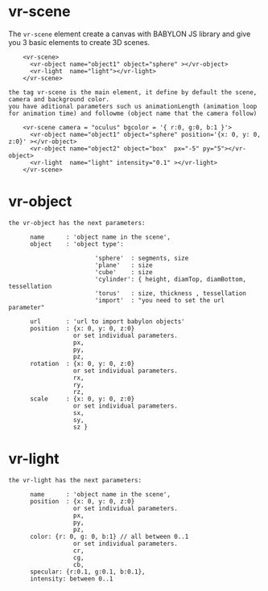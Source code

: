 # vr-scene

The `vr-scene` element create a canvas with BABYLON JS library and give you 3 basic elements to create 3D scenes.
```
    <vr-scene>
      <vr-object name="object1" object="sphere" ></vr-object>
      <vr-light  name="light"></vr-light>
    </vr-scene>
```
    the tag vr-scene is the main element, it define by default the scene, camera and background color.
    you have aditional parameters such us animationLength (animation loop for animation time) and followme (object name that the camera follow)
```
    <vr-scene camera = "oculus" bgcolor = '{ r:0, g:0, b:1 }'>
      <vr-object name="object1" object="sphere" position='{x: 0, y: 0, z:0}' ></vr-object>
      <vr-object name="object2" object="box"  px="-5" py="5"></vr-object>
      <vr-light  name="light" intensity="0.1" ></vr-light>
    </vr-scene>
```

# vr-object
    the vr-object has the next parameters:
```
      name      : 'object name in the scene',
      object    : 'object type':

                        'sphere'  : segments, size
                        'plane'   : size
                        'cube'    : size
                        'cylinder': { height, diamTop, diamBottom, tessellation
                        'torus'   : size, thickness , tessellation
                        'import'  : "you need to set the url parameter"

      url       : 'url to import babylon objects'
      position  : {x: 0, y: 0, z:0}
                  or set individual parameters.
                  px,
                  py,
                  pz,
      rotation  : {x: 0, y: 0, z:0}
                  or set individual parameters.
                  rx,
                  ry,
                  rz,
      scale     : {x: 0, y: 0, z:0}
                  or set individual parameters.
                  sx,
                  sy,
                  sz }
```
# vr-light
    the vr-light has the next parameters:
```
      name      : 'object name in the scene',
      position  : {x: 0, y: 0, z:0}
                  or set individual parameters.
                  px,
                  py,
                  pz,
      color: {r: 0, g: 0, b:1} // all between 0..1
                  or set individual parameters.
                  cr,
                  cg,
                  cb,
      specular: {r:0.1, g:0.1, b:0.1},
      intensity: between 0..1
```
